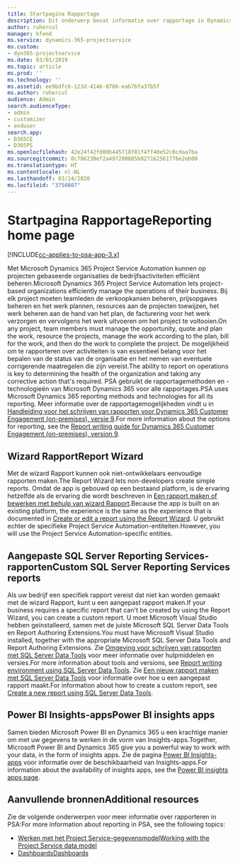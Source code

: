 ```yaml
---
title: Startpagina Rapportage
description: Dit onderwerp bevat informatie over rapportage in Dynamics 365 Project Service Automation.
author: ruhercul
manager: kfend
ms.service: dynamics-365-projectservice
ms.custom:
- dyn365-projectservice
ms.date: 03/01/2019
ms.topic: article
ms.prod: ''
ms.technology: ''
ms.assetid: ee9bdfc6-123d-4146-8706-eab76fa37b5f
ms.author: ruhercul
audience: Admin
search.audienceType:
- admin
- customizer
- enduser
search.app:
- D365CE
- D365PS
ms.openlocfilehash: 42e24f42fd80b445718f81f4ff40e52c8cdaa7ba
ms.sourcegitcommit: 8c786230ef2a497280885b827162561776e2eb00
ms.translationtype: HT
ms.contentlocale: nl-NL
ms.lasthandoff: 03/24/2020
ms.locfileid: "3750807"
---
```

# <a name="reporting-home-page"></a><span data-ttu-id="9443b-103">Startpagina Rapportage</span><span class="sxs-lookup"><span data-stu-id="9443b-103">Reporting home page</span></span>

[!INCLUDE[cc-applies-to-psa-app-3.x](../includes/cc-applies-to-psa-app-3x.md)]

<span data-ttu-id="9443b-104">Met Microsoft Dynamics 365 Project Service Automation kunnen op projecten gebaseerde organisaties de bedrijfsactiviteiten efficiënt beheren.</span><span class="sxs-lookup"><span data-stu-id="9443b-104">Microsoft Dynamics 365 Project Service Automation lets project-based organizations efficiently manage the operations of their business.</span></span> <span data-ttu-id="9443b-105">Bij elk project moeten teamleden de verkoopkansen beheren, prijsopgaves beheren en het werk plannen, resources aan de projecten toewijzen, het werk beheren aan de hand van het plan, de facturering voor het werk verzorgen en vervolgens het werk uitvoeren om het project te voltooien.</span><span class="sxs-lookup"><span data-stu-id="9443b-105">On any project, team members must manage the opportunity, quote and plan the work, resource the projects, manage the work according to the plan, bill for the work, and then do the work to complete the project.</span></span> <span data-ttu-id="9443b-106">De mogelijkheid om te rapporteren over activiteiten is van essentieel belang voor het bepalen van de status van de organisatie en het nemen van eventuele corrigerende maatregelen die zijn vereist.</span><span class="sxs-lookup"><span data-stu-id="9443b-106">The ability to report on operations is key to determining the health of the organization and taking any corrective action that's required.</span></span> <span data-ttu-id="9443b-107">PSA gebruikt de rapportagemethoden en -technologieën van Microsoft Dynamics 365 voor alle rapportages.</span><span class="sxs-lookup"><span data-stu-id="9443b-107">PSA uses Microsoft Dynamics 365 reporting methods and technologies for all its reporting.</span></span> <span data-ttu-id="9443b-108">Meer informatie over de rapportagemogelijkheden vindt u in [Handleiding voor het schrijven van rapporten voor Dynamics 365 Customer Engagement (on-premises), versie 9](../analytics/reporting-analytics-with-dynamics-365.md).</span><span class="sxs-lookup"><span data-stu-id="9443b-108">For more information about the options for reporting, see the [Report writing guide for Dynamics 365 Customer Engagement (on-premises), version 9](../analytics/reporting-analytics-with-dynamics-365.md).</span></span>

## <a name="report-wizard"></a><span data-ttu-id="9443b-109">Wizard Rapport</span><span class="sxs-lookup"><span data-stu-id="9443b-109">Report Wizard</span></span>

<span data-ttu-id="9443b-110">Met de wizard Rapport kunnen ook niet-ontwikkelaars eenvoudige rapporten maken.</span><span class="sxs-lookup"><span data-stu-id="9443b-110">The Report Wizard lets non-developers create simple reports.</span></span> <span data-ttu-id="9443b-111">Omdat de app is gebouwd op een bestaand platform, is de ervaring hetzelfde als de ervaring die wordt beschreven in [Een rapport maken of bewerken met behulp van wizard Rapport](../basics/create-edit-copy-report-wizard.md).</span><span class="sxs-lookup"><span data-stu-id="9443b-111">Because the app is built on an existing platform, the experience is the same as the experience that is documented in [Create or edit a report using the Report Wizard](../basics/create-edit-copy-report-wizard.md).</span></span> <span data-ttu-id="9443b-112">U gebruikt echter de specifieke Project Service Automation-entiteiten.</span><span class="sxs-lookup"><span data-stu-id="9443b-112">However, you will use the Project Service Automation-specific entities.</span></span>

## <a name="custom-sql-server-reporting-services-reports"></a><span data-ttu-id="9443b-113">Aangepaste SQL Server Reporting Services-rapporten</span><span class="sxs-lookup"><span data-stu-id="9443b-113">Custom SQL Server Reporting Services reports</span></span>

<span data-ttu-id="9443b-114">Als uw bedrijf een specifiek rapport vereist dat niet kan worden gemaakt met de wizard Rapport, kunt u een aangepast rapport maken.</span><span class="sxs-lookup"><span data-stu-id="9443b-114">If your business requires a specific report that can't be created by using the Report Wizard, you can create a custom report.</span></span> <span data-ttu-id="9443b-115">U moet Microsoft Visual Studio hebben geïnstalleerd, samen met de juiste Microsoft SQL Server Data Tools en Report Authoring Extensions.</span><span class="sxs-lookup"><span data-stu-id="9443b-115">You must have Microsoft Visual Studio installed, together with the appropriate Microsoft SQL Server Data Tools and Report Authoring Extensions.</span></span> <span data-ttu-id="9443b-116">Zie [Omgeving voor schrijven van rapporten met SQL Server Data Tools](../analytics/report-writing-environment-using-sql-server-data-tools.md) voor meer informatie over hulpmiddelen en versies.</span><span class="sxs-lookup"><span data-stu-id="9443b-116">For more information about tools and versions, see [Report writing environment using SQL Server Data Tools](../analytics/report-writing-environment-using-sql-server-data-tools.md).</span></span> <span data-ttu-id="9443b-117">Zie [Een nieuw rapport maken met SQL Server Data Tools](../analytics/create-a-new-report-using-sql-server-data-tools.md) voor informatie over hoe u een aangepast rapport maakt.</span><span class="sxs-lookup"><span data-stu-id="9443b-117">For information about how to create a custom report, see [Create a new report using SQL Server Data Tools](../analytics/create-a-new-report-using-sql-server-data-tools.md).</span></span>

## <a name="power-bi-insights-apps"></a><span data-ttu-id="9443b-118">Power BI Insights-apps</span><span class="sxs-lookup"><span data-stu-id="9443b-118">Power BI insights apps</span></span>

<span data-ttu-id="9443b-119">Samen bieden Microsoft Power BI en Dynamics 365 u een krachtige manier om met uw gegevens te werken in de vorm van Insights-apps.</span><span class="sxs-lookup"><span data-stu-id="9443b-119">Together, Microsoft Power BI and Dynamics 365 give you a powerful way to work with your data, in the form of insights apps.</span></span> <span data-ttu-id="9443b-120">Zie de pagina [Power BI Insights-apps](https://powerbi.microsoft.com/power-bi-insights-apps/) voor informatie over de beschikbaarheid van Insights-apps.</span><span class="sxs-lookup"><span data-stu-id="9443b-120">For information about the availability of insights apps, see the [Power BI insights apps page](https://powerbi.microsoft.com/power-bi-insights-apps/).</span></span>


## <a name="additional-resources"></a><span data-ttu-id="9443b-121">Aanvullende bronnen</span><span class="sxs-lookup"><span data-stu-id="9443b-121">Additional resources</span></span>
<span data-ttu-id="9443b-122">Zie de volgende onderwerpen voor meer informatie over rapporteren in PSA:</span><span class="sxs-lookup"><span data-stu-id="9443b-122">For more information about reporting in PSA, see the following topics:</span></span>

- [<span data-ttu-id="9443b-123">Werken met het Project Service-gegevensmodel</span><span class="sxs-lookup"><span data-stu-id="9443b-123">Working with the Project Service data model</span></span>](reports-working-project-service-data-model.md)
- [<span data-ttu-id="9443b-124">Dashboards</span><span class="sxs-lookup"><span data-stu-id="9443b-124">Dashboards</span></span>](reports-dashboards.md)

